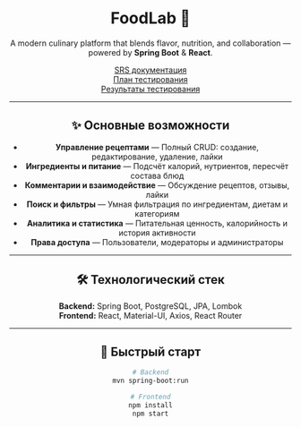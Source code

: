 <div align="center">

# FoodLab 🍳

A modern culinary platform that blends flavor, nutrition, and collaboration — powered by **Spring Boot** & **React**.

[SRS документация](/docs/requirements/SRS.md)  
[План тестирования](/test%20plan.md)  
[Результаты тестирования](/test%20result.md)

---

## ✨ Основные возможности
- **Управление рецептами** — Полный CRUD: создание, редактирование, удаление, лайки  
- **Ингредиенты и питание** — Подсчёт калорий, нутриентов, пересчёт состава блюд  
- **Комментарии и взаимодействие** — Обсуждение рецептов, отзывы, лайки  
- **Поиск и фильтры** — Умная фильтрация по ингредиентам, диетам и категориям  
- **Аналитика и статистика** — Питательная ценность, калорийность и история активности  
- **Права доступа** — Пользователи, модераторы и администраторы  

---

## 🛠️ Технологический стек
**Backend:** Spring Boot, PostgreSQL, JPA, Lombok  
**Frontend:** React, Material-UI, Axios, React Router  

---

## 🚀 Быстрый старт
```bash
# Backend
mvn spring-boot:run

# Frontend
npm install
npm start
